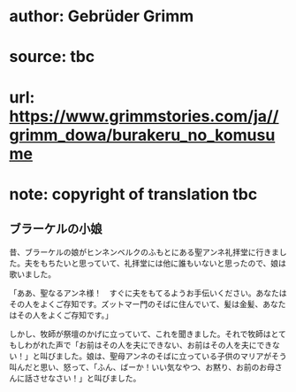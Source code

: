 # author: Gebrüder Grimm
# source: tbc
# url: https://www.grimmstories.com/ja//grimm_dowa/burakeru_no_komusume
# note: copyright of translation tbc

## ブラーケルの小娘 

昔、ブラーケルの娘がヒンネンベルクのふもとにある聖アンネ礼拝堂に行きました。夫をもちたいと思っていて、礼拝堂には他に誰もいないと思ったので、娘は歌いました。

「ああ、聖なるアンネ様！　すぐに夫をもてるようお手伝いください。あなたはその人をよくご存知です。ズットマー門のそばに住んでいて、髪は金髪、あなたはその人をよくご存知です。」

しかし、牧師が祭壇のかげに立っていて、これを聞きました。それで牧師はとてもしわがれた声で「お前はその人を夫にできない、お前はその人を夫にできない！」と叫びました。娘は、聖母アンネのそばに立っている子供のマリアがそう叫んだと思い、怒って、「ふん、ばーか！いい気なやつ、お黙り、お前のお母さんに話させなさい！」と叫びました。
